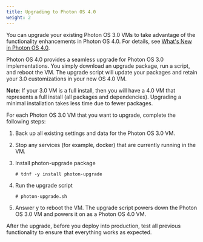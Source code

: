 ```yaml
---
title: Upgrading to Photon OS 4.0
weight: 2
---
```


You can upgrade your existing Photon OS 3.0 VMs to take advantage of the functionality enhancements in Photon OS 4.0. For details, see [What's New in Photon OS 4.0](../../overview/whats-new/).

Photon OS 4.0 provides a seamless upgrade for Photon OS 3.0 implementations. You simply download an upgrade package, run a script, and reboot the VM. The upgrade script will update your packages and retain your 3.0 customizations in your new OS 4.0 VM.

**Note**: If your 3.0 VM is a full install, then you will have a 4.0 VM that represents a full install (all packages and dependencies). Upgrading a minimal installation takes less time due to fewer packages.

For each Photon OS 3.0 VM that you want to upgrade, complete the following steps:

1.	Back up all existing settings and data for the Photon OS 3.0 VM.
2.	Stop any services (for example, docker) that are currently running in the VM.
3.	Install photon-upgrade package
    
    ```
    # tdnf -y install photon-upgrade
    ```

4.	Run the upgrade script
    
    ```
    # photon-upgrade.sh
    ```

5.	Answer y to reboot the VM. The upgrade script powers down the Photon OS 3.0 VM and powers it on as a Photon OS 4.0 VM.

After the upgrade, before you deploy into production, test all previous functionality to ensure that everything works as expected.

